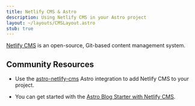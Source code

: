 ```yaml
---
title: Netlify CMS & Astro
description: Using Netlify CMS in your Astro project
layout: ~/layouts/CMSLayout.astro
stub: true
---
```


[Netlify CMS](https://www.netlifycms.org/) is an open-source, Git-based content management system.
## Community Resources 

- Use the [astro-netlify-cms](https://github.com/delucis/astro-netlify-cms) Astro integration to add Netlify CMS to your project.

- You can get started with the [Astro Blog Starter with Netlify CMS](https://github.com/delucis/astro-netlify-cms-starter).

